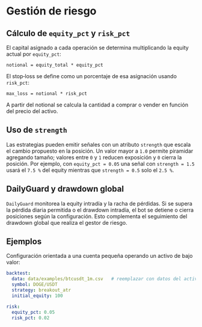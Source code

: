 # Gestión de riesgo

## Cálculo de `equity_pct` y `risk_pct`

El capital asignado a cada operación se determina multiplicando la equity
actual por `equity_pct`:

```
notional = equity_total * equity_pct
```

El stop‑loss se define como un porcentaje de esa asignación usando `risk_pct`:

```
max_loss = notional * risk_pct
```

A partir del notional se calcula la cantidad a comprar o vender en función del
precio del activo.

## Uso de `strength`

Las estrategias pueden emitir señales con un atributo `strength` que escala el
cambio propuesto en la posición. Un valor mayor a `1.0` permite piramidar
agregando tamaño; valores entre `0` y `1` reducen exposición y `0` cierra la
posición. Por ejemplo, con `equity_pct = 0.05` una señal con `strength = 1.5`
usará el `7.5 %` del equity mientras que `strength = 0.5` solo el `2.5 %`.

## DailyGuard y drawdown global

`DailyGuard` monitorea la equity intradía y la racha de pérdidas. Si se
supera la pérdida diaria permitida o el drawdown intradía, el bot se detiene o
cierra posiciones según la configuración. Esto complementa el seguimiento del
drawdown global que realiza el gestor de riesgo.

## Ejemplos

Configuración orientada a una cuenta pequeña operando un activo de bajo valor:

```yaml
backtest:
  data: data/examples/btcusdt_1m.csv   # reemplazar con datos del activo elegido
  symbol: DOGE/USDT
  strategy: breakout_atr
  initial_equity: 100

risk:
  equity_pct: 0.05
  risk_pct: 0.02
```

